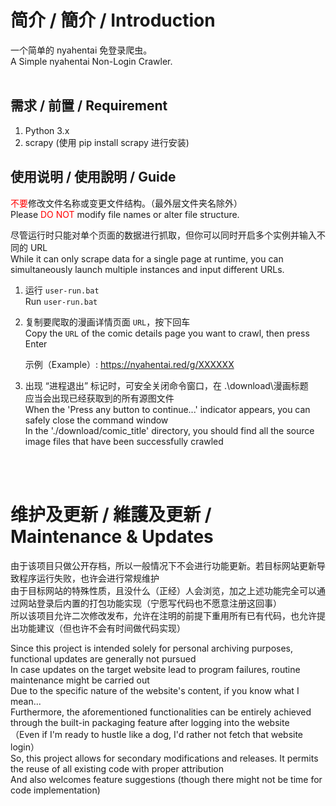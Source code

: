 # 简介 / 簡介 / Introduction
一个简单的 nyahentai 免登录爬虫。  
A Simple nyahentai Non-Login Crawler.
<br>
<br>
## 需求 / 前置 / Requirement
1. Python 3.x
2. scrapy (使用 pip install scrapy 进行安装)

## 使用说明 / 使用說明 / Guide
<font color="red">不要</font>修改文件名称或变更文件结构。（最外层文件夹名除外）  
Please <font color="red">DO NOT</font> modify file names or alter file structure.  

尽管运行时只能对单个页面的数据进行抓取，但你可以同时开启多个实例并输入不同的 URL  
While it can only scrape data for a single page at runtime, you can simultaneously launch multiple instances and input different URLs.
1. 运行 <code>user-run.bat</code>  
   Run <code>user-run.bat</code>
2. 复制要爬取的漫画详情页面 <code>URL</code>，按下回车  
   Copy the <code>URL</code> of the comic details page you want to crawl, then press Enter

   示例（Example）: https://nyahentai.red/g/XXXXXX  
3. 出现 “进程退出” 标记时，可安全关闭命令窗口，在 .\download\漫画标题\
   应当会出现已经获取到的所有源图文件  
   When the 'Press any button to continue...' indicator appears, you can safely close the command window  
   In the './download/comic_title' directory, you should find all the source image files that have been successfully crawled  
<br>
<br>

# 维护及更新 / 維護及更新 / Maintenance & Updates  
由于该项目只做公开存档，所以一般情况下不会进行功能更新。若目标网站更新导致程序运行失败，也许会进行常规维护  
由于目标网站的特殊性质，且没什么（正经）人会浏览，加之上述功能完全可以通过网站登录后内置的打包功能实现（宁愿写代码也不愿意注册这回事）  
所以该项目允许二次修改发布，允许在注明的前提下重用所有已有代码，也允许提出功能建议（但也许不会有时间做代码实现）  

Since this project is intended solely for personal archiving purposes, functional updates are generally not pursued   
In case updates on the target website lead to program failures, routine maintenance might be carried out  
Due to the specific nature of the website's content, if you know what I mean...  
Furthermore, the aforementioned functionalities can be entirely achieved through the built-in packaging feature after logging into the website  
（Even if I'm ready to hustle like a dog, I'd rather not fetch that website login）  
So, this project allows for secondary modifications and releases. It permits the reuse of all existing code with proper attribution  
And also welcomes feature suggestions (though there might not be time for code implementation)

